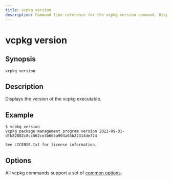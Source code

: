 ```yaml
---
title: vcpkg version
description: Command line reference for the vcpkg version command. Displays the version of the vcpkg executable.
---
```


# vcpkg version

## Synopsis

```no-highlight
vcpkg version
```

## Description

Displays the version of the vcpkg executable.

## Example

```no-highlight
$ vcpkg version
vcpkg package management program version 2022-09-01-dfb82802c8cc562ce3b665a904a65b22314de724

See LICENSE.txt for license information.
```

## Options

All vcpkg commands support a set of [common options](common-options.md).
